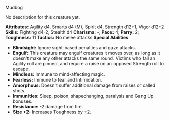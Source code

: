 Mudbog

No description for this creature yet.

**Attributes:** Agility d4, Smarts d4 (M), Spirit d4, Strength d12+1,
Vigor d12+2
**Skills:** Fighting d4-2, Stealth d4
**Charisma:** -; **Pace:** 4; **Parry:** 2; **Toughness:** 11
**Tactics:** No melee attacks
**Special Abilities**
- **Blindsight:** Ignore sight-based penalties and gaze attacks.
- **Engulf:** This creature may engulf creatures it moves over, as long
as it doesn't make any other attacks the same round. Victims who fail
an Agility roll are pinned, and require a raise on an opposed Strength
roll to escape.
- **Mindless:** Immune to mind-affecting magic.
- **Fearless:** Immune to fear and Intimidation.
- **Amorphous:** Doesn't suffer additional damage from raises or called
shots.
- **Immunities:** Sleep, poison, shapechanging, paralysis and Gang Up
bonuses.
- **Resistance:** -2 damage from fire.
- **Size +2:** Increases Toughness by +2.

